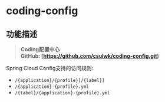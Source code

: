  # coding-config

## 功能描述  
> **Coding配置中心**  
> **GitHub: [https://github.com/csulwk/coding-config.git)**  

Spring Cloud Config支持的访问规则:   
* `/{application}/{profile}[/{label}]`  
* `/{application}-{profile}.yml`  
* `/{label}/{application}-{profile}.yml`  
